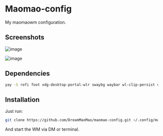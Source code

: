 # Maomao-config
My maomaowm configuration.

## Screenshots

![image](https://github.com/user-attachments/assets/7b0f9d38-f919-43a5-ba1d-7bb21a07eea8)

![image](https://github.com/user-attachments/assets/39238f7f-9e0b-4c9e-981e-0eddd5cb0d0b)


## Dependencies
```bash
yay -S rofi foot xdg-desktop-portal-wlr swaybg waybar wl-clip-persist cliphist wl-clipboard wlsunset xfce-polkit swaync pamixer lavalauncher-mao-git wlr-dpms sway-audio-idle-inhibit-git swayidle dimland-git brightnessctl swayosd wlr-randr grim slurp satty swaylock-effects-git wlogout
```

## Installation
Just run: 
```bash
git clone https://github.com/DreamMaoMao/maomao-config.git ~/.config/maomao
```
And start the WM via DM or terminal.
